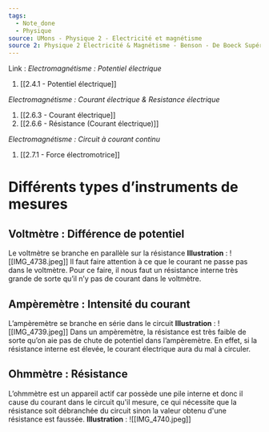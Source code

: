```yaml
---
tags:
  - Note_done
  - Physique
source: UMons - Physique 2 - Electricité et magnétisme
source 2: Physique 2 Electricité & Magnétisme - Benson - De Boeck Supérieur
---
```


Link :
_Electromagnétisme : Potentiel électrique_
1. [[2.4.1 - Potentiel électrique]]

_Electromagnétisme : Courant électrique & Resistance électrique_
1. [[2.6.3 - Courant électrique]]
2. [[2.6.6 - Résistance (Courant électrique)]]


_Electromagnétisme : Circuit à courant continu_
1. [[2.7.1 - Force électromotrice]]

# Différents types d’instruments de mesures 
## Voltmètre : Différence de potentiel 
Le voltmètre se branche en parallèle sur la résistance 
**Illustration** : ![[IMG_4738.jpeg]]
Il faut faire attention à ce que le courant ne passe pas dans le voltmètre. Pour ce faire, il nous faut un résistance interne  très grande de sorte qu’il n’y pas de courant dans le voltmètre.
## Ampèremètre : Intensité du courant 
L’ampèremètre se branche en série dans le circuit 
**Illustration** : ![[IMG_4739.jpeg]]
Dans un ampèremètre, la résistance est très faible de sorte qu’on aie pas de chute de potentiel dans l’ampèremètre. En effet, si la résistance interne est élevée, le courant électrique aura du mal à circuler. 

## Ohmmètre : Résistance 
L’ohmmètre est un appareil actif car possède une pile interne et donc il cause du courant dans le circuit qu'il mesure, ce qui nécessite que la résistance soit débranchée du circuit sinon la valeur obtenu d'une résistance est faussée.
**Illustration** : ![[IMG_4740.jpeg]]
